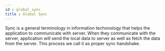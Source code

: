 ```yaml
---
id : global_sync
title : Global Sync
---
```


Sync is a general terminology in information techonology that helps the application to communicate with server. When they communicate with the server, application will send the local data to server as well as fetch the data from the server. This process we call it as proper sync handshake.


